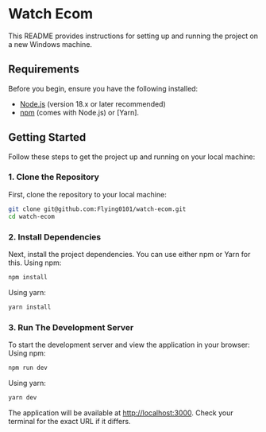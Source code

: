 # Watch Ecom

This README provides instructions for setting up and running the project on a new Windows machine.

## Requirements

Before you begin, ensure you have the following installed:
- [Node.js](https://nodejs.org/en) (version 18.x or later recommended)
- [npm](https://docs.npmjs.com/downloading-and-installing-node-js-and-npm) (comes with Node.js) or [Yarn].

## Getting Started

Follow these steps to get the project up and running on your local machine:

### 1. Clone the Repository

First, clone the repository to your local machine:
```bash
git clone git@github.com:Flying0101/watch-ecom.git
cd watch-ecom
```

### 2. Install Dependencies

Next, install the project dependencies. You can use either npm or Yarn for this.
Using npm:
```bash
npm install
``` 
Using yarn:
```bash
yarn install
```

### 3. Run The Development Server

To start the development server and view the application in your browser:
Using npm:
```bash
npm run dev
``` 
Using yarn:
```bash
yarn dev
```
The application will be available at [http://localhost:3000](http://localhost:3000). Check your terminal for the exact URL if it differs.






